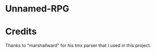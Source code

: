 Unnamed-RPG
===========

Credits
=======
Thanks to "marshallward" for his tmx parser that I used in this project.
